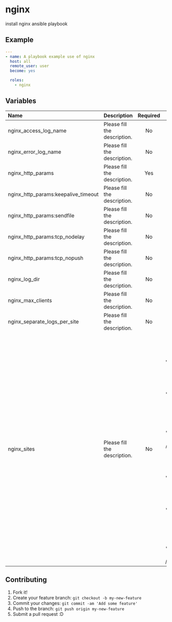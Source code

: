 # nginx

install nginx ansible playbook

## Example
```yaml
---
- name: A playbook example use of nginx
  host: all
  remote_user: user
  become: yes

  roles:
    - nginx
```

## Variables
| Name    | Description    | Required    | Default    | Values | Examples |
|:--|:--|:-:|:-:|:-:|:--|
| nginx_access_log_name | Please fill the description. | No | access.log | - | Please fill the example. |
| nginx_error_log_name | Please fill the description. | No | error.log | - | Please fill the example. |
| nginx_http_params | Please fill the description. | Yes | - | - | Please fill the example. |
| nginx_http_params:keepalive_timeout | Please fill the description. | No | 65 | - | Please fill the example. |
| nginx_http_params:sendfile | Please fill the description. | No | on | - | Please fill the example. |
| nginx_http_params:tcp_nodelay | Please fill the description. | No | on | - | Please fill the example. |
| nginx_http_params:tcp_nopush | Please fill the description. | No | on | - | Please fill the example. |
| nginx_log_dir | Please fill the description. | No | /var/log/nginx | - | Please fill the example. |
| nginx_max_clients | Please fill the description. | No | 512 | - | Please fill the example. |
| nginx_separate_logs_per_site | Please fill the description. | No | False | - | Please fill the example. |
| nginx_sites | Please fill the description. | No | [{'server': {'file_name': 'foo', 'root': '/tmp/site1', 'server_name': 'localhost', 'listen': 8080, 'location1': {'name': '/', 'try_files': '$uri $uri/ /index.html'}, 'location2': {'name': '/images/', 'try_files': '$uri $uri/ /index.html'}}}, {'server': {'file_name': 'bar', 'root': '/tmp/site2', 'server_name': 'ansible', 'listen': 9090, 'location1': {'name': '/', 'try_files': '$uri $uri/ /index.html'}, 'location2': {'name': '/images/', 'try_files': '$uri $uri/ /index.html'}}}] | - | Please fill the example. |



## Contributing
1. Fork it!
2. Create your feature branch: `git checkout -b my-new-feature`
3. Commit your changes: `git commit -am 'Add some feature'`
4. Push to the branch: `git push origin my-new-feature`
5. Submit a pull request :D
